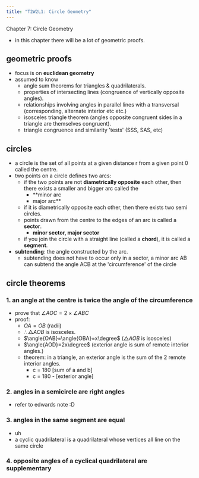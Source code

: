 ```yaml
---
title: "T2W2L1: Circle Geometry"
---
```


Chapter 7: Circle Geometry
- in this chapter there will be a lot of geometric proofs.

## geometric proofs
- focus is on **euclidean geometry**
- assumed to know
	- angle sum theorems for triangles & quadrilaterals.
	- properties of intersecting lines (congruence of vertically opposite angles).
	- relationships involving angles in parallel lines with a transversal (corresponding, alternate interior etc etc.)
	- isosceles triangle theorem (angles opposite congruent sides in a triangle are themselves congruent).
	- triangle congruence and similarity 'tests' (SSS, SAS, etc)

## circles
- a circle is the set of all points at a given distance r from a given point $0$ called the centre.
- two points on a circle defines two arcs:
	- if the two points are not **diametrically opposite** each other, then there exists a smaller and bigger arc called the
		- **minor arc
		- major arc**
	- if it is diametrically opposite each other, then there exists two semi circles.
	- points drawn from the centre to the edges of an arc is called a **sector**.
		- **minor sector, major sector**
	- if you join the circle with a straight line (called a **chord**), it is called a **segment**.
- **subtending**: the angle constructed by the arc.
	- subtending does not have to occur only in a sector, a minor arc AB can subtend the angle ACB at the 'circumference' of the circle

## circle theorems
### 1. an angle at the centre is twice the angle of the circumference
- prove that $\angle{AOC}=2\times\angle{ABC}$
- proof:
	- $OA=OB$ (radii)
	- $\therefore\triangle AOB$ is isosceles.
	- $\angle{OAB}=\angle{OBA}=x\degree$ ($\triangle{AOB}$ is isosceles)
	- $\angle{AOD}=2x\degree$ (exterior angle is sum of remote interior angles.)
	- theorem: in a triangle, an exterior angle is the sum of the 2 remote interior angles.
		- c = 180 [sum of a and b]
		- c = 180 - [exterior angle]
### 2. angles in a semicircle are right angles
- refer to edwards note :D
### 3. angles in the same segment are equal
- uh
- a cyclic quadrilateral is a quadrilateral whose vertices all line on the same circle
### 4. opposite angles of a cyclical quadrilateral are supplementary